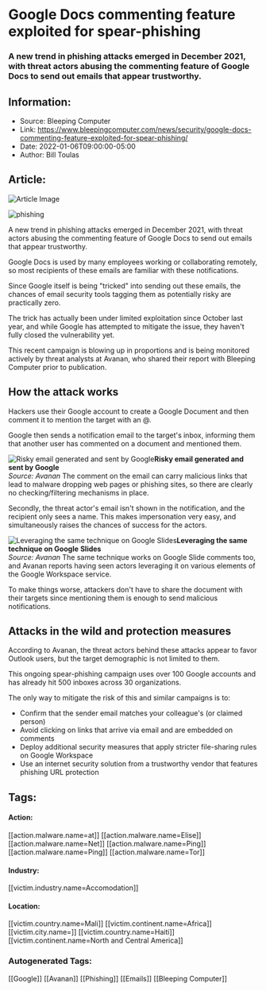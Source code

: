 # Google Docs commenting feature exploited for spear-phishing
### A new trend in phishing attacks emerged in December 2021, with threat actors abusing the commenting feature of Google Docs to send out emails that appear trustworthy.

## Information:
+ Source: Bleeping Computer
+ Link: https://www.bleepingcomputer.com/news/security/google-docs-commenting-feature-exploited-for-spear-phishing/
+ Date: 2022-01-06T09:00:00-05:00
+ Author: Bill Toulas


## Article:
![Article Image](https://www.bleepstatic.com/content/hl-images/2021/12/15/phishing-good-bad.jpg)

![phishing](https://www.bleepstatic.com/content/hl-images/2021/12/15/phishing-good-bad.jpg?rand=322799858)


A new trend in phishing attacks emerged in December 2021, with threat actors abusing the commenting feature of Google Docs to send out emails that appear trustworthy.


Google Docs is used by many employees working or collaborating remotely, so most recipients of these emails are familiar with these notifications.


Since Google itself is being "tricked" into sending out these emails, the chances of email security tools tagging them as potentially risky are practically zero.


The trick has actually been under limited exploitation since October last year, and while Google has attempted to mitigate the issue, they haven't fully closed the vulnerability yet.


This recent campaign is blowing up in proportions and is being monitored actively by threat analysts at Avanan, who shared their report with Bleeping Computer prior to publication.


How the attack works
--------------------


Hackers use their Google account to create a Google Document and then comment it to mention the target with an @.


Google then sends a notification email to the target's inbox, informing them that another user has commented on a document and mentioned them.



![Risky email generated and sent by Google](https://www.bleepstatic.com/images/news/u/1220909/Phishing/email_1.jpg)**Risky email generated and sent by Google**  
*Source: Avanan*
The comment on the email can carry malicious links that lead to malware dropping web pages or phishing sites, so there are clearly no checking/filtering mechanisms in place.


Secondly, the threat actor's email isn't shown in the notification, and the recipient only sees a name. This makes impersonation very easy, and simultaneously raises the chances of success for the actors.



![Leveraging the same technique on Google Slides](https://www.bleepstatic.com/images/news/u/1220909/Phishing/slides.jpg)**Leveraging the same technique on Google** **Slides**  
*Source: Avanan*
The same technique works on Google Slide comments too, and Avanan reports having seen actors leveraging it on various elements of the Google Workspace service.


To make things worse, attackers don't have to share the document with their targets since mentioning them is enough to send malicious notifications.


Attacks in the wild and protection measures
-------------------------------------------


According to Avanan, the threat actors behind these attacks appear to favor Outlook users, but the target demographic is not limited to them.


This ongoing spear-phishing campaign uses over 100 Google accounts and has already hit 500 inboxes across 30 organizations.


The only way to mitigate the risk of this and similar campaigns is to:


* Confirm that the sender email matches your colleague's (or claimed person)
* Avoid clicking on links that arrive via email and are embedded on comments
* Deploy additional security measures that apply stricter file-sharing rules on Google Workspace
* Use an internet security solution from a trustworthy vendor that features phishing URL protection





## Tags:

#### Action:
[[action.malware.name=at]] [[action.malware.name=Elise]] [[action.malware.name=Net]] [[action.malware.name=Ping]] [[action.malware.name=Ping]] [[action.malware.name=Tor]]

#### Industry:
[[victim.industry.name=Accomodation]]

#### Location:
[[victim.country.name=Mali]] [[victim.continent.name=Africa]] [[victim.city.name=]] [[victim.country.name=Haiti]] [[victim.continent.name=North and Central America]]

### Autogenerated Tags:
[[Google]] [[Avanan]] [[Phishing]] [[Emails]] [[Bleeping Computer]]

